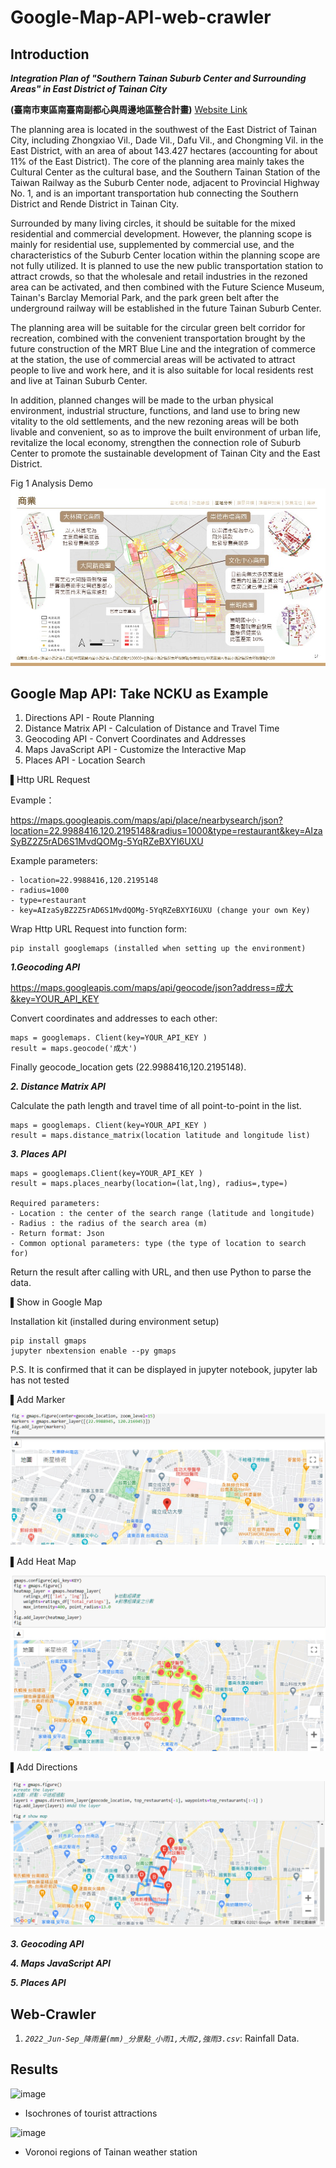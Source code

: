# Google-Map-API-web-crawler

## Introduction

***Integration Plan of "Southern Tainan Suburb Center and Surrounding Areas" in East District of Tainan City***

**(臺南市東區南臺南副都心與周邊地區整合計畫)** [Website Link](https://www.behance.net/gallery/166339751/Integration-Plan-of-Southern-Tainan-Suburb-Center-Area)

The planning area is located in the southwest of the East District of Tainan City, including Zhongxiao Vil., Dade Vil., Dafu Vil., and Chongming Vil. in the East District, with an area of about 143.427 hectares (accounting for about 11% of the East District).
The core of the planning area mainly takes the Cultural Center as the cultural base, and the Southern Tainan Station of the Taiwan Railway as the Suburb Center node, adjacent to Provincial Highway No. 1, and is an important transportation hub connecting the Southern District and Rende District in Tainan City.

Surrounded by many living circles, it should be suitable for the mixed residential and commercial development. However, the planning scope is mainly for residential use, supplemented by commercial use, and the characteristics of the Suburb Center location within the planning scope are not fully utilized. It is planned to use the new public transportation station to attract crowds, so that the wholesale and retail industries in the rezoned area can be activated, and then combined with the Future Science Museum, Tainan's Barclay Memorial Park, and the park green belt after the underground railway will be established in the future Tainan Suburb Center.

The planning area will be suitable for the circular green belt corridor for recreation, combined with the convenient transportation brought by the future construction of the MRT Blue Line and the integration of commerce at the station, the use of commercial areas will be activated to attract people to live and work here, and it is also suitable for local residents rest and live at Tainan Suburb Center.

In addition, planned changes will be made to the urban physical environment, industrial structure, functions, and land use to bring new vitality to the old settlements, and the new rezoning areas will be both livable and convenient, so as to improve the built environment of urban life, revitalize the local economy, strengthen the connection role of Suburb Center to promote the sustainable development of Tainan City and the East District.

Fig 1 Analysis Demo
  ![image](Analysis_Demo.jpg)


## Google Map API: Take NCKU as Example

1. Directions API - Route Planning
2. Distance Matrix API - Calculation of Distance and Travel Time
3. Geocoding API - Convert Coordinates and Addresses
4. Maps JavaScript API - Customize the Interactive Map
5. Places API - Location Search

▌Http URL Request

Evample：

https://maps.googleapis.com/maps/api/place/nearbysearch/json?location=22.9988416,120.2195148&radius=1000&type=restaurant&key=AIzaSyBZ2Z5rAD6S1MvdQOMg-5YqRZeBXYI6UXU

Example parameters:

    - location=22.9988416,120.2195148
    - radius=1000
    - type=restaurant
    - key=AIzaSyBZ2Z5rAD6S1MvdQOMg-5YqRZeBXYI6UXU (change your own Key)
    
Wrap Http URL Request into function form:
    
    pip install googlemaps (installed when setting up the environment)

***1.Geocoding API***

https://maps.googleapis.com/maps/api/geocode/json?address=成大&key=YOUR_API_KEY
    
Convert coordinates and addresses to each other:

    maps = googlemaps. Client(key=YOUR_API_KEY )
    result = maps.geocode('成大')
    
Finally geocode_location gets (22.9988416,120.2195148).

***2. Distance Matrix API***

Calculate the path length and travel time of all point-to-point in the list.

    maps = googlemaps. Client(key=YOUR_API_KEY )
    result = maps.distance_matrix(location latitude and longitude list)

***3. Places API***

    maps = googlemaps.Client(key=YOUR_API_KEY )
    result = maps.places_nearby(location=(lat,lng), radius=,type=)
    
    Required parameters:
    - Location : the center of the search range (latitude and longitude)
    - Radius : the radius of the search area (m)
    - Return format: Json 
    - Common optional parameters: type (the type of location to search for)

  Return the result after calling with URL, and then use Python to parse the data.
  
▌Show in Google Map
  
  Installation kit (installed during environment setup)
  
    pip install gmaps
    jupyter nbextension enable --py gmaps

  P.S. It is confirmed that it can be displayed in jupyter notebook, jupyter lab has not tested
  
▌Add Marker

![image](Add_Marker.png)
  
▌Add Heat Map

![image](Add_Heat_Map.png)

▌Add Directions

![image](Add_Directions.png)

***3. Geocoding API***


***4. Maps JavaScript API***

***5. Places API***


## Web-Crawler

1. *`2022_Jun-Sep_降雨量(mm)_分景點_小雨1,大雨2,強雨3.csv`*: Rainfall Data.


## Results

  ![image](Isochrone.PNG)   
 
  * Isochrones of tourist attractions
  
  ![image](Weather_Station_Voronoi.PNG)   

  * Voronoi regions of Tainan weather station
